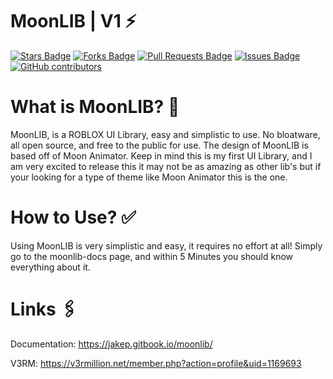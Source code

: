 # MoonLIB | V1 ⚡

<a href="https://github.com/jakepscripts/moonlib-v1/stargazers"><img src="https://img.shields.io/github/stars/jakepscripts/moonlib-v1" alt="Stars Badge"/></a>
<a href="https://github.com/jakepscripts/moonlib-v1/network/members"><img src="https://img.shields.io/github/forks/jakepscripts/moonlib-v1" alt="Forks Badge"/></a>
<a href="https://github.com/jakepscripts/moonlib-v1/pulls"><img src="https://img.shields.io/github/issues-pr/jakepscripts/moonlib-v1" alt="Pull Requests Badge"/></a>
<a href="https://github.com/ajakepscripts/moonlib-v1/issues"><img src="https://img.shields.io/github/issues/jakepscripts/moonlib-v1" alt="Issues Badge"/></a>
<a href="https://github.com/jakepscripts/moonlib-v1/graphs/contributors"><img alt="GitHub contributors" src="https://img.shields.io/github/contributors/jakepscripts/moonlib-v1?color=2b9348"></a>

# What is MoonLIB? 🤔
MoonLIB, is a ROBLOX UI Library, easy and simplistic to use. No bloatware, all open source, and free to the public for use. The design of MoonLIB is based off of Moon Animator. Keep in mind this is my first UI Library, and I am very excited to release this it may not be as amazing as other lib's but if your looking for a type of theme like Moon Animator this is the one.

# How to Use? ✅
Using MoonLIB is very simplistic and easy, it requires no effort at all! Simply go to the moonlib-docs page, and within 5 Minutes you should know everything about it. 

# Links 🖇️
Documentation: https://jakep.gitbook.io/moonlib/

V3RM: https://v3rmillion.net/member.php?action=profile&uid=1169693
